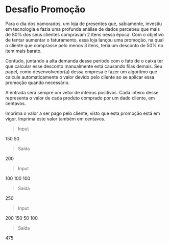 # Desafio Promoção

Para o dia dos namorados, um loja de presentes que, sabiamente, investiu em tecnologia e fazia uma profunda análise de dados percebeu que mais de 80% dos seus clientes compravam 2 itens nessa época. Com o objetivo de tentar aumentar o faturamento, essa loja lançou uma promoção, na qual o cliente que comprasse pelo menos 3 itens, teria um desconto de 50% no item mais barato.

Contudo, juntando a alta demanda desse período com o fato de o caixa ter que calcular esse desconto manualmente está causando filas demais. Seu papel, como desenvolvedor(a) dessa empresa é fazer um algoritmo que calcule automaticamente o valor devido pelo cliente ao se aplicar essa promoção quando necessário.

A entrada será sempre um vetor de inteiros positivos. Cada inteiro desse representa o valor de cada produto comprado por um dado cliente, em centavos.

Imprima o valor a ser pago pelo cliente, visto que esta promoção está em vigor. Imprima este valor também em centavos.

> Input 

150 50

> Saída

200

> Input 

100 100 100

> Saída

250

> Input 

200 150 50 100

> Saída

475